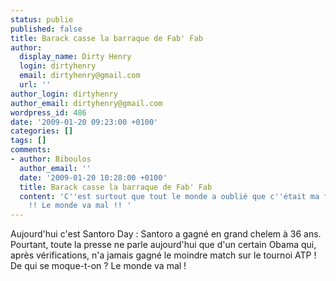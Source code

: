 ```yaml
---
status: publie
published: false
title: Barack casse la barraque de Fab' Fab
author:
  display_name: Dirty Henry
  login: dirtyhenry
  email: dirtyhenry@gmail.com
  url: ''
author_login: dirtyhenry
author_email: dirtyhenry@gmail.com
wordpress_id: 486
date: '2009-01-20 09:23:00 +0100'
categories: []
tags: []
comments:
- author: Biboulos
  author_email: ''
  date: '2009-01-20 10:28:00 +0100'
  title: Barack casse la barraque de Fab' Fab
  content: 'C''est surtout que tout le monde a oublié que c''était ma fête aujourd''hui
    !! Le monde va mal !! '
---
```

Aujourd'hui c'est Santoro Day : Santoro a gagné en grand chelem à 36 ans. Pourtant, toute la presse ne parle aujourd'hui que d'un certain Obama qui, après vérifications, n'a jamais gagné le moindre match sur le tournoi ATP ! De qui se moque-t-on ? Le monde va mal !
